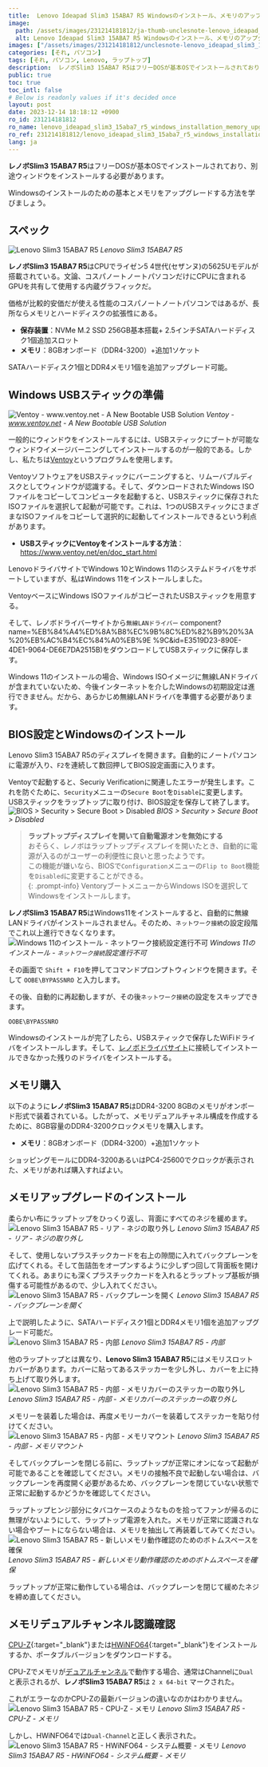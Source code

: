 ```yaml
---
title:  Lenovo Ideapad Slim3 15ABA7 R5 Windowsのインストール、メモリのアップグレード
image:
  path: /assets/images/231214181812/ja-thumb-unclesnote-lenovo_ideapad_slim3_15aba7_r5_windows_installation_memory_upgrade.png
  alt: Lenovo Ideapad Slim3 15ABA7 R5 Windowsのインストール、メモリのアップグレード
images: ["/assets/images/231214181812/unclesnote-lenovo_ideapad_slim3_15aba7_r5_windows_installation_memory_upgrade-레노버_slim3_15aba7_r5.png", "/assets/images/231214181812/unclesnote-lenovo_ideapad_slim3_15aba7_r5_windows_installation_memory_upgrade-ventoy-www.ventoy.net-a_new_bootable_usb_solution.png", "/assets/images/231214181812/unclesnote-lenovo_ideapad_slim3_15aba7_r5_windows_installation_memory_upgrade-bios_security_secure_boot_disabled.png", "/assets/images/231214181812/unclesnote-lenovo_ideapad_slim3_15aba7_r5_windows_installation_memory_upgrade-윈도우11_설치-네트워크_연결_설정_진행불가.png", "/assets/images/231214181812/unclesnote-lenovo_ideapad_slim3_15aba7_r5_windows_installation_memory_upgrade-레노버_slim3_15aba7_r5-후면-나사_제거.png", "/assets/images/231214181812/unclesnote-lenovo_ideapad_slim3_15aba7_r5_windows_installation_memory_upgrade-레노버_slim3_15aba7_r5-후면판_열기.png", "/assets/images/231214181812/unclesnote-lenovo_ideapad_slim3_15aba7_r5_windows_installation_memory_upgrade-레노버_slim3_15aba7_r5-내부.png", "/assets/images/231214181812/unclesnote-lenovo_ideapad_slim3_15aba7_r5_windows_installation_memory_upgrade-레노버_slim3_15aba7_r5-내부-메모리_커버의_스티커_분리.png", "/assets/images/231214181812/unclesnote-lenovo_ideapad_slim3_15aba7_r5_windows_installation_memory_upgrade-레노버_slim3_15aba7_r5-내부-메모리_장착.png", "/assets/images/231214181812/unclesnote-lenovo_ideapad_slim3_15aba7_r5_windows_installation_memory_upgrade-레노버_slim3_15aba7_r5-신규_메모리_동작_확인을_위해_하단_공간_확보.png", "/assets/images/231214181812/unclesnote-lenovo_ideapad_slim3_15aba7_r5_windows_installation_memory_upgrade-레노버_slim3_15aba7_r5-cpu-z-메모리.png", "/assets/images/231214181812/unclesnote-lenovo_ideapad_slim3_15aba7_r5_windows_installation_memory_upgrade-레노버_slim3_15aba7_r5-hwinfo64-시스템_요약-메모리.png"]
categories: [それ, パソコン]
tags: [それ, パソコン, Lenovo, ラップトップ]
description:  レノボSlim3 15ABA7 R5はフリーDOSが基本OSでインストールされており、別途ウィンドウをインストールする必要があります。 Windowsのインストールのための基本とメモリをアップグレードする方法を学びましょう。
public: true
toc: true
toc_intl: false
# Below is readonly values if it's decided once
layout: post
date: 2023-12-14 18:18:12 +0900
ro_id: 231214181812
ro_name: lenovo_ideapad_slim3_15aba7_r5_windows_installation_memory_upgrade
ro_ref: 231214181812/lenovo_ideapad_slim3_15aba7_r5_windows_installation_memory_upgrade
lang: ja
---
```

**レノボSlim3 15ABA7 R5**はフリーDOSが基本OSでインストールされており、別途ウィンドウをインストールする必要があります。  

Windowsのインストールのための基本とメモリをアップグレードする方法を学びましょう。  
## スペック
![Lenovo Slim3 15ABA7 R5](/assets/images/231214181812/unclesnote-lenovo_ideapad_slim3_15aba7_r5_windows_installation_memory_upgrade-레노버_slim3_15aba7_r5.png)
_Lenovo Slim3 15ABA7 R5_

**レノボSlim3 15ABA7 R5**はCPUでライゼン5 4世代(セザンヌ)の5625Uモデルが搭載されている。文論、コスパノートノートパソコンだけにCPUに含まれるGPUを共有して使用する内蔵グラフィックだ。  

価格が比較的安価だが使える性能のコスパノートノートパソコンではあるが、長所ならメモリとハードディスクの拡張性にある。  
- **保存装置**：NVMe M.2 SSD 256GB基本搭載+ 2.5インチSATAハードディスク1個追加スロット
- **メモリ**：8GBオンボード（DDR4-3200）+追加1ソケット

SATAハードディスク1個とDDR4メモリ1個を追加アップグレード可能。  
## Windows USBスティックの準備
![Ventoy - www.ventoy.net - A New Bootable USB Solution](/assets/images/231214181812/unclesnote-lenovo_ideapad_slim3_15aba7_r5_windows_installation_memory_upgrade-ventoy-www.ventoy.net-a_new_bootable_usb_solution.png)
_Ventoy - www.ventoy.net - A New Bootable USB Solution_

一般的にウィンドウをインストールするには、USBスティックにブートが可能なウィンドウイメージバーニングしてインストールするのが一般的である。しかし、私たちは[Ventoy](https://www.ventoy.net/en/download.html)というプログラムを使用します。  

VentoyソフトウェアをUSBスティックにバーニングすると、リムーバブルディスクとしてウィンドウが認識する。そして、ダウンロードされたWindows ISOファイルをコピーしてコンピュータを起動すると、USBスティックに保存されたISOファイルを選択して起動が可能です。これは、1つのUSBスティックにさまざまなISOファイルをコピーして選択的に起動してインストールできるという利点があります。  
- **USBスティックにVentoyをインストールする方法**：https://www.ventoy.net/en/doc_start.html

LenovoドライバサイトでWindows 10とWindows 11のシステムドライバをサポートしていますが、私はWindows 11をインストールしました。  

VentoyベースにWindows ISOファイルがコピーされたUSBスティックを用意する。  

そして、レノボドライバーサイトから`無線LANドライバー` component?name=%EB%84%A4%ED%8A%B8%EC%9B%8C%ED%82%B9%20%3A%20%EB%AC%B4%EC%84%A0%EB%9E %9C&amp;id=E3519D23-890E-4DE1-9064-DE6E7DA2515B)をダウンロードしてUSBスティックに保存します。  

Windows 11のインストールの場合、Windows ISOイメージに無線LANドライバが含まれていないため、今後インターネットを介したWindowsの初期設定は進行できません。だから、あらかじめ無線LANドライバを準備する必要があります。  
## BIOS設定とWindowsのインストール
Lenovo Slim3 15ABA7 R5のディスプレイを開きます。自動的にノートパソコンに電源が入り、`F2`を連続して数回押してBIOS設定画面に入ります。  

Ventoyで起動すると、Securiy Verificationに関連したエラーが発生します。これを防ぐために、`Security`メニューの`Secure Boot`を`Disable`に変更します。 USBスティックをラップトップに取り付け、BIOS設定を保存して終了します。  
![BIOS > Security > Secure Boot > Disabled](/assets/images/231214181812/unclesnote-lenovo_ideapad_slim3_15aba7_r5_windows_installation_memory_upgrade-bios_security_secure_boot_disabled.png)
_BIOS > Security > Secure Boot > Disabled_

> **ラップトップディスプレイを開いて自動電源オンを無効にする**  
> おそらく、レノボはラップトップディスプレイを開いたとき、自動的に電源が入るのがユーザーの利便性に良いと思ったようです。  
> この機能が嫌いなら、BIOSで`Configuration`メニューの`Flip to Boot`機能を`Disabled`に変更することができる。  
{: .prompt-info}
VentoryブートメニューからWindows ISOを選択してWindowsをインストールします。  

**レノボSlim3 15ABA7 R5**はWindows11をインストールすると、自動的に無線LANドライバがインストールされません。そのため、`ネットワーク接続`の設定段階でこれ以上進行できなくなります。  
![Windows 11のインストール - `ネットワーク接続`設定進行不可](/assets/images/231214181812/unclesnote-lenovo_ideapad_slim3_15aba7_r5_windows_installation_memory_upgrade-윈도우11_설치-네트워크_연결_설정_진행불가.png)
_Windows 11のインストール - `ネットワーク接続`設定進行不可_

その画面で `Shift + F10`を押してコマンドプロンプトウィンドウを開きます。そして `OOBE\BYPASSNRO` と入力します。  

その後、自動的に再起動しますが、その後`ネットワーク接続`の設定をスキップできます。  

```
OOBE\BYPASSNRO
```
Windowsのインストールが完了したら、USBスティックで保存したWiFiドライバをインストールします。そして、[レノボドライバサイト](https://pcsupport.lenovo.com/jp/ja/products/laptops-and-netbooks/3-series/ideapad-3-15aba7/downloads)に接続してインストールできなかった残りのドライバをインストールする。  
## メモリ購入
以下のように**レノボSlim3 15ABA7 R5**はDDR4-3200 8GBのメモリがオンボード形式で装着されている。したがって、メモリデュアルチャネル構成を作成するために、8GB容量のDDR4-3200クロックメモリを購入します。  
- **メモリ**：8GBオンボード（DDR4-3200）+追加1ソケット

ショッピングモールにDDR4-3200あるいはPC4-25600でクロックが表示された、メモリがあれば購入すればよい。  
## メモリアップグレードのインストール
柔らかい布にラップトップをひっくり返し、背面にすべてのネジを緩めます。  
![Lenovo Slim3 15ABA7 R5 - リア - ネジの取り外し](/assets/images/231214181812/unclesnote-lenovo_ideapad_slim3_15aba7_r5_windows_installation_memory_upgrade-레노버_slim3_15aba7_r5-후면-나사_제거.png)
_Lenovo Slim3 15ABA7 R5 - リア - ネジの取り外し_

そして、使用しないプラスチックカードを右上の隙間に入れてバックプレーンを広げてくれる。そして缶詰缶をオープンするように少しずつ回して背面板を開けてくれる。あまりにも深くプラスチックカードを入れるとラップトップ基板が損傷する可能性があるので、少し入れてください。  
![Lenovo Slim3 15ABA7 R5 - バックプレーンを開く](/assets/images/231214181812/unclesnote-lenovo_ideapad_slim3_15aba7_r5_windows_installation_memory_upgrade-레노버_slim3_15aba7_r5-후면판_열기.png)
_Lenovo Slim3 15ABA7 R5 - バックプレーンを開く_

上で説明したように、SATAハードディスク1個とDDR4メモリ1個を追加アップグレード可能だ。  
![Lenovo Slim3 15ABA7 R5 - 内部](/assets/images/231214181812/unclesnote-lenovo_ideapad_slim3_15aba7_r5_windows_installation_memory_upgrade-레노버_slim3_15aba7_r5-내부.png)
_Lenovo Slim3 15ABA7 R5 - 内部_

他のラップトップとは異なり、**Lenovo Slim3 15ABA7 R5**にはメモリスロットカバーがあります。カバーに貼ってあるステッカーを少し外し、カバーを上に持ち上げて取り外します。  
![Lenovo Slim3 15ABA7 R5 - 内部 - メモリカバーのステッカーの取り外し](/assets/images/231214181812/unclesnote-lenovo_ideapad_slim3_15aba7_r5_windows_installation_memory_upgrade-레노버_slim3_15aba7_r5-내부-메모리_커버의_스티커_분리.png)
_Lenovo Slim3 15ABA7 R5 - 内部 - メモリカバーのステッカーの取り外し_

メモリーを装着した場合は、再度メモリーカバーを装着してステッカーを貼り付けてください。  
![Lenovo Slim3 15ABA7 R5 - 内部 - メモリマウント](/assets/images/231214181812/unclesnote-lenovo_ideapad_slim3_15aba7_r5_windows_installation_memory_upgrade-레노버_slim3_15aba7_r5-내부-메모리_장착.png)
_Lenovo Slim3 15ABA7 R5 - 内部 - メモリマウント_

そしてバックプレーンを閉じる前に、ラップトップが正常にオンになって起動が可能であることを確認してください。メモリの接触不良で起動しない場合は、バックプレーンを再度開く必要があるため、バックプレーンを閉じていない状態で正常に起動するかどうかを確認してください。  

ラップトップヒンジ部分にタバコケースのようなものを拾ってファンが帰るのに無理がないようにして、ラップトップ電源を入れた。メモリが正常に認識されない場合やブートにならない場合は、メモリを抽出して再装着してみてください。  
![Lenovo Slim3 15ABA7 R5 - 新しいメモリ動作確認のためのボトムスペースを確保](/assets/images/231214181812/unclesnote-lenovo_ideapad_slim3_15aba7_r5_windows_installation_memory_upgrade-레노버_slim3_15aba7_r5-신규_메모리_동작_확인을_위해_하단_공간_확보.png)
_Lenovo Slim3 15ABA7 R5 - 新しいメモリ動作確認のためのボトムスペースを確保_

ラップトップが正常に動作している場合は、バックプレーンを閉じて緩めたネジを締め直してください。  
## メモリデュアルチャンネル認識確認
[CPU-Z](https://www.cpuid.com/softwares/cpu-z.html){:target="_blank"}または[HWiNFO64](https://www.hwinfo.com/download/){:target="_blank"}をインストールするか、ポータブルバージョンをダウンロードする。  

CPU-Zでメモリが[デュアルチャンネル](https://en.wikipedia.org/wiki/Multi-channel_memory_architecture)で動作する場合、通常はChannelに`Dual`と表示されるが、**レノボSlim3 15ABA7 R5**は `2 x 64-bit` マークされた。  

これがエラーなのかCPU-Zの最新バージョンの違いなのかはわかりません。  
![Lenovo Slim3 15ABA7 R5 - CPU-Z - メモリ](/assets/images/231214181812/unclesnote-lenovo_ideapad_slim3_15aba7_r5_windows_installation_memory_upgrade-레노버_slim3_15aba7_r5-cpu-z-메모리.png)
_Lenovo Slim3 15ABA7 R5 - CPU-Z - メモリ_

しかし、HWiNFO64では`Dual-Channel`と正しく表示された。  
![Lenovo Slim3 15ABA7 R5 - HWiNFO64 - システム概要 - メモリ](/assets/images/231214181812/unclesnote-lenovo_ideapad_slim3_15aba7_r5_windows_installation_memory_upgrade-레노버_slim3_15aba7_r5-hwinfo64-시스템_요약-메모리.png)
_Lenovo Slim3 15ABA7 R5 - HWiNFO64 - システム概要 - メモリ_

